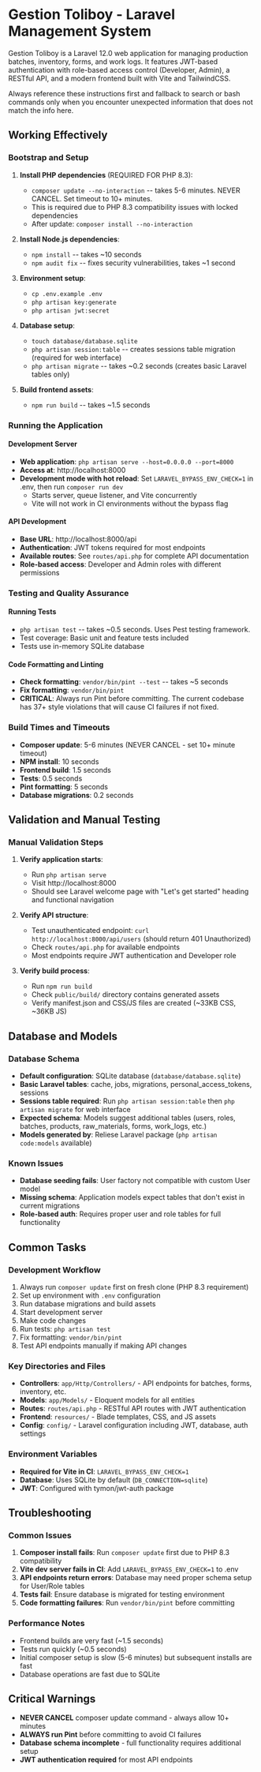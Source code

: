 # Gestion Toliboy - Laravel Management System

Gestion Toliboy is a Laravel 12.0 web application for managing production batches, inventory, forms, and work logs. It features JWT-based authentication with role-based access control (Developer, Admin), a RESTful API, and a modern frontend built with Vite and TailwindCSS.

Always reference these instructions first and fallback to search or bash commands only when you encounter unexpected information that does not match the info here.

## Working Effectively

### Bootstrap and Setup
1. **Install PHP dependencies** (REQUIRED FOR PHP 8.3):
   - `composer update --no-interaction` -- takes 5-6 minutes. NEVER CANCEL. Set timeout to 10+ minutes.
   - This is required due to PHP 8.3 compatibility issues with locked dependencies
   - After update: `composer install --no-interaction`

2. **Install Node.js dependencies**:
   - `npm install` -- takes ~10 seconds
   - `npm audit fix` -- fixes security vulnerabilities, takes ~1 second

3. **Environment setup**:
   - `cp .env.example .env`
   - `php artisan key:generate`
   - `php artisan jwt:secret`

4. **Database setup**:
   - `touch database/database.sqlite`
   - `php artisan session:table` -- creates sessions table migration (required for web interface)
   - `php artisan migrate` -- takes ~0.2 seconds (creates basic Laravel tables only)

5. **Build frontend assets**:
   - `npm run build` -- takes ~1.5 seconds

### Running the Application

#### Development Server
- **Web application**: `php artisan serve --host=0.0.0.0 --port=8000`
- **Access at**: http://localhost:8000
- **Development mode with hot reload**: Set `LARAVEL_BYPASS_ENV_CHECK=1` in .env, then run `composer run dev`
  - Starts server, queue listener, and Vite concurrently
  - Vite will not work in CI environments without the bypass flag

#### API Development
- **Base URL**: http://localhost:8000/api
- **Authentication**: JWT tokens required for most endpoints
- **Available routes**: See `routes/api.php` for complete API documentation
- **Role-based access**: Developer and Admin roles with different permissions

### Testing and Quality Assurance

#### Running Tests
- `php artisan test` -- takes ~0.5 seconds. Uses Pest testing framework.
- Test coverage: Basic unit and feature tests included
- Tests use in-memory SQLite database

#### Code Formatting and Linting
- **Check formatting**: `vendor/bin/pint --test` -- takes ~5 seconds
- **Fix formatting**: `vendor/bin/pint`
- **CRITICAL**: Always run Pint before committing. The current codebase has 37+ style violations that will cause CI failures if not fixed.

### Build Times and Timeouts
- **Composer update**: 5-6 minutes (NEVER CANCEL - set 10+ minute timeout)
- **NPM install**: 10 seconds
- **Frontend build**: 1.5 seconds
- **Tests**: 0.5 seconds  
- **Pint formatting**: 5 seconds
- **Database migrations**: 0.2 seconds

## Validation and Manual Testing

### Manual Validation Steps
1. **Verify application starts**: 
   - Run `php artisan serve`
   - Visit http://localhost:8000
   - Should see Laravel welcome page with "Let's get started" heading and functional navigation

2. **Verify API structure**:
   - Test unauthenticated endpoint: `curl http://localhost:8000/api/users` (should return 401 Unauthorized)
   - Check `routes/api.php` for available endpoints
   - Most endpoints require JWT authentication and Developer role

3. **Verify build process**:
   - Run `npm run build`
   - Check `public/build/` directory contains generated assets
   - Verify manifest.json and CSS/JS files are created (~33KB CSS, ~36KB JS)

## Database and Models

### Database Schema
- **Default configuration**: SQLite database (`database/database.sqlite`)
- **Basic Laravel tables**: cache, jobs, migrations, personal_access_tokens, sessions
- **Sessions table required**: Run `php artisan session:table` then `php artisan migrate` for web interface
- **Expected schema**: Models suggest additional tables (users, roles, batches, products, raw_materials, forms, work_logs, etc.)
- **Models generated by**: Reliese Laravel package (`php artisan code:models` available)

### Known Issues
- **Database seeding fails**: User factory not compatible with custom User model
- **Missing schema**: Application models expect tables that don't exist in current migrations
- **Role-based auth**: Requires proper user and role tables for full functionality

## Common Tasks

### Development Workflow
1. Always run `composer update` first on fresh clone (PHP 8.3 requirement)
2. Set up environment with `.env` configuration  
3. Run database migrations and build assets
4. Start development server
5. Make code changes
6. Run tests: `php artisan test`
7. Fix formatting: `vendor/bin/pint`
8. Test API endpoints manually if making API changes

### Key Directories and Files
- **Controllers**: `app/Http/Controllers/` - API endpoints for batches, forms, inventory, etc.
- **Models**: `app/Models/` - Eloquent models for all entities
- **Routes**: `routes/api.php` - RESTful API routes with JWT authentication
- **Frontend**: `resources/` - Blade templates, CSS, and JS assets
- **Config**: `config/` - Laravel configuration including JWT, database, auth settings

### Environment Variables
- **Required for Vite in CI**: `LARAVEL_BYPASS_ENV_CHECK=1`
- **Database**: Uses SQLite by default (`DB_CONNECTION=sqlite`)
- **JWT**: Configured with tymon/jwt-auth package

## Troubleshooting

### Common Issues
1. **Composer install fails**: Run `composer update` first due to PHP 8.3 compatibility
2. **Vite dev server fails in CI**: Add `LARAVEL_BYPASS_ENV_CHECK=1` to .env
3. **API endpoints return errors**: Database may need proper schema setup for User/Role tables
4. **Tests fail**: Ensure database is migrated for testing environment
5. **Code formatting failures**: Run `vendor/bin/pint` before committing

### Performance Notes
- Frontend builds are very fast (~1.5 seconds)
- Tests run quickly (~0.5 seconds)  
- Initial composer setup is slow (5-6 minutes) but subsequent installs are fast
- Database operations are fast due to SQLite

## Critical Warnings
- **NEVER CANCEL** composer update command - always allow 10+ minutes
- **ALWAYS run Pint** before committing to avoid CI failures
- **Database schema incomplete** - full functionality requires additional setup
- **JWT authentication required** for most API endpoints